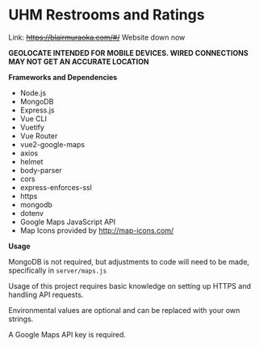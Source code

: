 # UHM Restrooms and Ratings

Link: ~~https://blairmuraoka.com/#/~~ Website down now

**GEOLOCATE INTENDED FOR MOBILE DEVICES. WIRED CONNECTIONS MAY NOT GET AN ACCURATE LOCATION**

**Frameworks and Dependencies**

- Node.js
- MongoDB
- Express.js
- Vue CLI
- Vuetify
- Vue Router
- vue2-google-maps
- axios
- helmet
- body-parser
- cors
- express-enforces-ssl
- https
- mongodb 
- dotenv
- Google Maps JavaScript API
- Map Icons provided by http://map-icons.com/

**Usage**

MongoDB is not required, but adjustments to code will need to be made, specifically in `server/maps.js`

Usage of this project requires basic knowledge on setting up HTTPS and handling API requests.

Environmental values are optional and can be replaced with your own strings.

A Google Maps API key is required.
